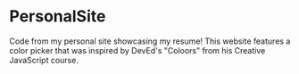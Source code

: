 # PersonalSite

Code from my personal site showcasing my resume!
This website features a color picker that was inspired by DevEd's "Coloors" from his Creative JavaScript course.
